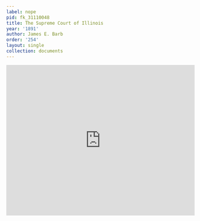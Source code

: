 ```yaml
---
label: nope
pid: fk_31110048
title: The Supreme Court of Illinois
year: '1891'
author: James E. Barb
order: '254'
layout: single
collection: documents
---
```

<iframe src="https://northwestern.app.box.com/embed/s/2i83ymgh7pk2b5m893zjcc58jzgk3yya?sortColumn=date&view=list" width="500" height="400" frameborder="0" allowfullscreen webkitallowfullscreen msallowfullscreen></iframe>
